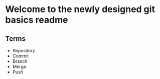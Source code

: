 # Welcome to the newly designed git basics readme

## Terms

- Repository
- Commit
- Branch
- Merge
- Push

